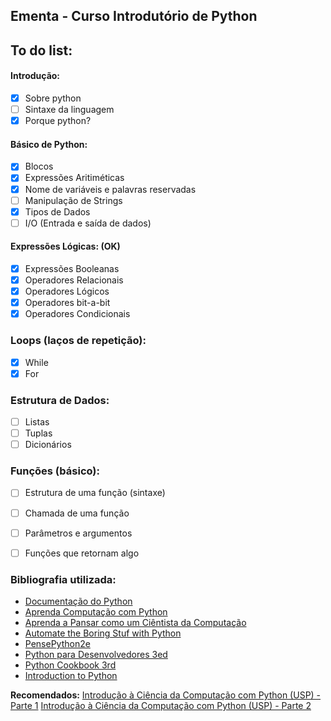 ## Ementa - Curso Introdutório de Python

## To do list:

#### Introdução:
- [x] Sobre python
- [ ] Sintaxe da linguagem
- [x] Porque python?

#### Básico de Python:
- [x] Blocos
- [x] Expressões Aritiméticas
- [x] Nome de variáveis e palavras reservadas
- [ ] Manipulação de Strings
- [x] Tipos de Dados
- [ ] I/O (Entrada e saída de dados)

#### Expressões Lógicas:  (OK)
- [x] Expressões Booleanas
- [x] Operadores Relacionais
- [x] Operadores Lógicos
- [x] Operadores bit-a-bit
- [x] Operadores Condicionais

### Loops (laços de repetição):
- [x] While
- [x] For

### Estrutura de Dados:
- [ ] Listas
- [ ] Tuplas
- [ ] Dicionários

### Funções (básico):
- [ ] Estrutura de uma função (sintaxe)
- [ ] Chamada de uma função
- [ ] Parâmetros e argumentos
- [ ] Funções que retornam algo


### Bibliografia utilizada:
- [Documentação do Python](https://docs.python.org/3/)
- [Aprenda Computação com Python](http://www3.ifrn.edu.br/~jurandy/fdp/doc/aprenda-python/index.html)
- [Aprenda a Pansar como um Ciêntista da Computação](https://panda.ime.usp.br/pensepy/static/pensepy/index.html)
- [Automate the Boring Stuf with Python](http://automatetheboringstuff.com/)
- [PensePython2e](https://penseallen.github.io/PensePython2e/)
- [Python para Desenvolvedores 3ed](https://novatec.com.br/livros/python-para-desenvolvedores)
- [Python Cookbook 3rd](https://novatec.com.br/livros/python-cookbook)
- [Introduction to Python](https://notebooks.azure.com/eric/libraries)



<!--
**Fontes:**

- Página Oficial: [http://www.python.org/.](http://www.python.org/.)
- Python Software Foundation: [https://www.python.org/psf/](https://www.python.org/psf/)
- [https://pt.wikipedia.org/wiki/Python](https://pt.wikipedia.org/wiki/Python)
- [https://wiki.python.org.br/PerguntasFrequentes/SobrePython#O_que_.2BAOk_Python.3F](https://wiki.python.org.br/PerguntasFrequentes/SobrePython#O_que_.2BAOk_Python.3F)

https://pt.wikibooks.org/wiki/Python
-->


**Recomendados:**
[Introdução à Ciência da Computação com Python (USP) - Parte 1](https://www.coursera.org/learn/ciencia-computacao-python-conceitos)
[Introdução à Ciência da Computação com Python (USP) - Parte 2](https://www.coursera.org/learn/ciencia-computacao-python-conceitos-2#)

